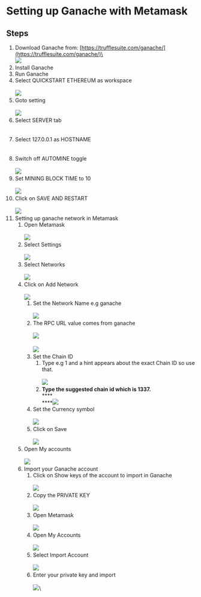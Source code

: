 # Setting up Ganache with Metamask

## Steps

1. Download Ganache from: [https://trufflesuite.com/ganache/](https://trufflesuite.com/ganache/)\
   \
   ![](<../.gitbook/assets/image (20).png>)
2. Install Ganache
3. Run Ganache
4. Select QUICKSTART ETHEREUM as workspace\
   \
   ![](<../.gitbook/assets/image (1).png>)
5. Goto setting\
   \
   ![](<../.gitbook/assets/image (12).png>)
6. Select SERVER tab\
   \
   <img src="../.gitbook/assets/image (9).png" alt="" data-size="original">
7. Select 127.0.0.1 as HOSTNAME\
   \
   <img src="../.gitbook/assets/image.png" alt="" data-size="original">
8. Switch off AUTOMINE toggle\
   \
   ![](<../.gitbook/assets/image (26).png>)
9. Set MINING BLOCK TIME to 10\
   \
   ![](<../.gitbook/assets/image (22).png>)
10. Click on SAVE AND RESTART\
    \
    ![](<../.gitbook/assets/image (16).png>)
11. Setting up ganache network in Metamask
    1. Open Metamask\
       \
       ![](<../.gitbook/assets/image (3).png>)
    2. Select Settings\
       \
       ![](<../.gitbook/assets/image (19).png>)
    3. Select Networks\
       \
       ![](<../.gitbook/assets/image (4).png>)
    4. Click on Add Network\
       \
       ![](<../.gitbook/assets/image (10).png>)
       1. Set the Network Name e.g ganache\
          \
          ![](<../.gitbook/assets/image (17).png>)
       2. The RPC URL value comes from ganache\
          \
          ![](<../.gitbook/assets/image (18).png>)\
          \
          ![](<../.gitbook/assets/image (2).png>)
       3. Set the Chain ID
          1. Type e.g 1 and a hint appears about the exact Chain ID so use that.\
             \
             ![](<../.gitbook/assets/image (13).png>)
          2. **Type the suggested chain id which is 1337.**\
             ****\
             ****![](<../.gitbook/assets/image (23).png>)
       4. Set the Currency symbol\
          \
          ![](<../.gitbook/assets/image (27).png>)
       5. Click on Save\
          \
          ![](<../.gitbook/assets/image (24).png>)
    5. Open My accounts\
       \
       ![](<../.gitbook/assets/image (11).png>)
    6. Import your Ganache account&#x20;
       1. Click on Show keys of the account to import in Ganache\
          \
          ![](<../.gitbook/assets/image (14).png>)
       2. Copy the PRIVATE KEY\
          \
          ![](<../.gitbook/assets/image (5).png>)
       3. Open Metamask\
          \
          ![](<../.gitbook/assets/image (8).png>)
       4. Open My Accounts\
          \
          ![](<../.gitbook/assets/image (6).png>)
       5. Select Import Account\
          \
          ![](<../.gitbook/assets/image (25).png>)
       6. Enter your private key and import\
          \
          ![](<../.gitbook/assets/image (7).png>)\
